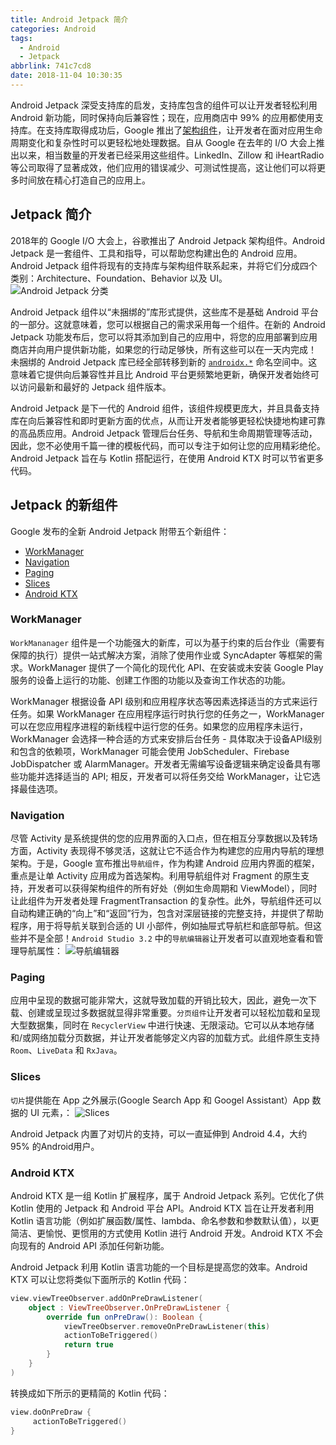 ```yaml
---
title: Android Jetpack 简介
categories: Android
tags:
  - Android
  - Jetpack
abbrlink: 741c7cd8
date: 2018-11-04 10:30:35
---
```


Android Jetpack 深受支持库的启发，支持库包含的组件可以让开发者轻松利用 Android 新功能，同时保持向后兼容性；现在，应用商店中 99% 的应用都使用支持库。在支持库取得成功后，Google 推出了[架构组件](https://developer.android.com/jetpack/arch/)，让开发者在面对应用生命周期变化和复杂性时可以更轻松地处理数据。自从 Google 在去年的 I/O 大会上推出以来，相当数量的开发者已经采用这些组件。LinkedIn、Zillow 和 iHeartRadio 等公司取得了显著成效，他们应用的错误减少、可测试性提高，这让他们可以将更多时间放在精心打造自己的应用上。

## Jetpack 简介 ##
2018年的 Google I/O 大会上，谷歌推出了 Android Jetpack 架构组件。Android Jetpack 是一套组件、工具和指导，可以帮助您构建出色的 Android 应用。Android Jetpack 组件将现有的支持库与架构组件联系起来，并将它们分成四个类别：Architecture、Foundation、Behavior 以及 UI。
![Android Jetpack 分类](https://lyl873825813.github.io/medias/android/android_jetpack.png)

Android Jetpack 组件以“未捆绑的”库形式提供，这些库不是基础 Android 平台的一部分。这就意味着，您可以根据自己的需求采用每一个组件。在新的 Android Jetpack 功能发布后，您可以将其添加到自己的应用中，将您的应用部署到应用商店并向用户提供新功能，如果您的行动足够快，所有这些可以在一天内完成！
未捆绑的 Android Jetpack 库已经全部转移到新的 [`androidx.*`](https://developer.android.com/jetpack/androidx/) 命名空间中。这意味着它提供向后兼容性并且比 Android 平台更频繁地更新，确保开发者始终可以访问最新和最好的 Jetpack 组件版本。

Android Jetpack 是下一代的 Android 组件，该组件规模更庞大，并且具备支持库在向后兼容性和即时更新方面的优点，从而让开发者能够更轻松快捷地构建可靠的高品质应用。Android Jetpack 管理后台任务、导航和生命周期管理等活动，因此，您不必使用千篇一律的模板代码，而可以专注于如何让您的应用精彩绝伦。Android Jetpack 旨在与 Kotlin 搭配运行，在使用 Android KTX 时可以节省更多代码。

## Jetpack 的新组件 ##
Google 发布的全新 Android Jetpack 附带五个新组件：
 - [WorkManager](https://developer.android.com/topic/libraries/architecture/workmanager/)
 - [Navigation](https://developer.android.com/topic/libraries/architecture/navigation/)
 - [Paging](https://developer.android.com/topic/libraries/architecture/paging/)
 - [Slices](https://developer.android.com/guide/slices/)
 - [Android KTX](https://developer.android.com/kotlin/ktx)

### WorkManager ###
`WorkMananager` 组件是一个功能强大的新库，可以为基于约束的后台作业（需要有保障的执行）提供一站式解决方案，消除了使用作业或 SyncAdapter 等框架的需求。WorkManager 提供了一个简化的现代化 API、在安装或未安装 Google Play 服务的设备上运行的功能、创建工作图的功能以及查询工作状态的功能。

WorkManager 根据设备 API 级别和应用程序状态等因素选择适当的方式来运行任务。如果 WorkManager 在应用程序运行时执行您的任务之一，WorkManager 可以在您应用程序进程的新线程中运行您的任务。如果您的应用程序未运行，WorkManager 会选择一种合适的方式来安排后台任务 - 具体取决于设备API级别和包含的依赖项，WorkManager 可能会使用 JobScheduler、Firebase JobDispatcher 或 AlarmManager。开发者无需编写设备逻辑来确定设备具有哪些功能并选择适当的 API; 相反，开发者可以将任务交给 WorkManager，让它选择最佳选项。

### Navigation ###
尽管 Activity 是系统提供的您的应用界面的入口点，但在相互分享数据以及转场方面，Activity 表现得不够灵活，这就让它不适合作为构建您的应用内导航的理想架构。于是，Google 宣布推出`导航组件`，作为构建 Android 应用内界面的框架，重点是让单 Activity 应用成为首选架构。利用导航组件对 Fragment 的原生支持，开发者可以获得架构组件的所有好处（例如生命周期和 ViewModel），同时让此组件为开发者处理 FragmentTransaction 的复杂性。此外，导航组件还可以自动构建正确的“向上”和“返回”行为，包含对深层链接的完整支持，并提供了帮助程序，用于将导航关联到合适的 UI 小部件，例如抽屉式导航栏和底部导航。但这些并不是全部！`Android Studio 3.2` 中的`导航编辑器`让开发者可以直观地查看和管理导航属性：
![导航编辑器](https://lyl873825813.github.io/medias/android/android_navigation.png)

### Paging ###
应用中呈现的数据可能非常大，这就导致加载的开销比较大，因此，避免一次下载、创建或呈现过多数据就显得非常重要。`分页组件`让开发者可以轻松加载和呈现大型数据集，同时在 `RecyclerView` 中进行快速、无限滚动。它可以从本地存储和/或网络加载分页数据，并让开发者能够定义内容的加载方式。此组件原生支持 `Room`、`LiveData` 和 `RxJava`。

### Slices ###
`切片`提供能在 App 之外展示(Google Search App 和 Googel Assistant）App 数据的 UI 元素，：
![Slices](https://lyl873825813.github.io/medias/android/android_slices.png)

Android Jetpack 内置了对切片的支持，可以一直延伸到 Android 4.4，大约 95% 的Android用户。

### Android KTX ###
Android KTX 是一组 Kotlin 扩展程序，属于 Android Jetpack 系列。它优化了供 Kotlin 使用的 Jetpack 和 Android 平台 API。Android KTX 旨在让开发者利用 Kotlin 语言功能（例如扩展函数/属性、lambda、命名参数和参数默认值），以更简洁、更愉悦、更惯用的方式使用 Kotlin 进行 Android 开发。Android KTX 不会向现有的 Android API 添加任何新功能。

Android Jetpack 利用 Kotlin 语言功能的一个目标是提高您的效率。Android KTX 可以让您将类似下面所示的 Kotlin 代码：
```kotlin
view.viewTreeObserver.addOnPreDrawListener(
    object : ViewTreeObserver.OnPreDrawListener {
        override fun onPreDraw(): Boolean {
            viewTreeObserver.removeOnPreDrawListener(this)
            actionToBeTriggered()
            return true
        }
    }
)
```
转换成如下所示的更精简的 Kotlin 代码：
```kotlin
view.doOnPreDraw {
     actionToBeTriggered()
}
```
